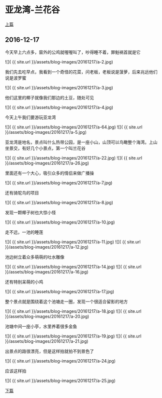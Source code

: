 亚龙湾-兰花谷
========================

[上篇](/2016/12/16/出发去三亚.html)

2016-12-17
------------------------

今天早上六点多，窗外的公鸡就喔喔叫了，吵得睡不着，罪魁祸首就是它

![]( {{ site.url }}/assets/blog-images/20161217/a-2.jpg)

我们先去吃早点，我看到一个奇怪的花菜，问老板，老板说是菠萝，后来兆远他们说是波罗蜜

![]( {{ site.url }}/assets/blog-images/20161217/a-3.jpg)

他们这里的椰子就像我们那边的土豆，随处可见

![]( {{ site.url }}/assets/blog-images/20161217/a-4.jpg)

今天上午我们要游玩亚龙湾

![]( {{ site.url }}/assets/blog-images/20161217/a-64.jpg)
![]( {{ site.url }}/assets/blog-images/20161217/a-5.jpg)

亚龙湾是地名，景点叫什么热带公园，是一座小山，山顶可以鸟瞰整个海湾。上山坐景交，有好几个小景点，第一个叫兰花谷

![]( {{ site.url }}/assets/blog-images/20161217/a-22.jpg)
![]( {{ site.url }}/assets/blog-images/20161217/a-26.jpg)

里面还有一个大心，吸引众多的情侣来做广播操

![]( {{ site.url }}/assets/blog-images/20161217/a-7.jpg)

还有骑鸵鸟的项目

![]( {{ site.url }}/assets/blog-images/20161217/a-8.jpg)

发现一颗椰子树也大惊小怪

![]( {{ site.url }}/assets/blog-images/20161217/a-10.jpg)

走不远，一池的睡莲

![]( {{ site.url }}/assets/blog-images/20161217/a-11.jpg)
![]( {{ site.url }}/assets/blog-images/20161217/a-12.jpg)

池边树立着众多萌萌的吐水雕像

![]( {{ site.url }}/assets/blog-images/20161217/a-14.jpg)
![]( {{ site.url }}/assets/blog-images/20161217/a-16.jpg)

还有特别呆萌的小鸡

![]( {{ site.url }}/assets/blog-images/20161217/a-17.jpg)

整个景点就是围绕着这个池塘走一圈，发现一个很适合留影的地方

![]( {{ site.url }}/assets/blog-images/20161217/a-18.jpg)
![]( {{ site.url }}/assets/blog-images/20161217/a-20.jpg)

池塘中间一座小亭，水里养着很多金鱼

![]( {{ site.url }}/assets/blog-images/20161217/a-19.jpg)
![]( {{ site.url }}/assets/blog-images/20161217/a-21.jpg)

出景点的路很漂亮，但是这样拍就拍不到景色了

![]( {{ site.url }}/assets/blog-images/20161217/a-24.jpg)

应该这样拍

![]( {{ site.url }}/assets/blog-images/20161217/a-25.jpg)

[下篇](/2016/12/17/三亚2.html)